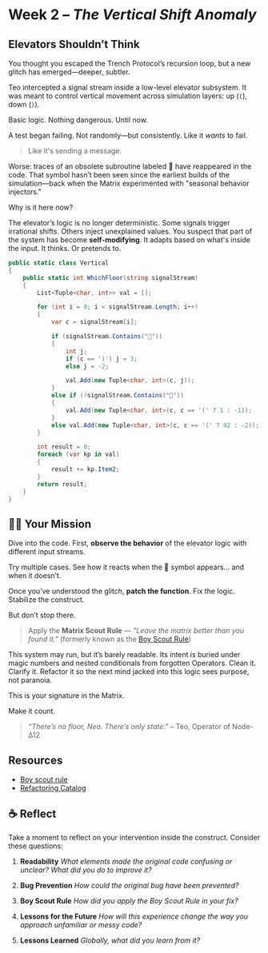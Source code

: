 # Week 2 – *The Vertical Shift Anomaly*

## Elevators Shouldn’t Think
You thought you escaped the Trench Protocol’s recursion loop, but a new glitch has emerged—deeper, subtler.

Teo intercepted a signal stream inside a low-level elevator subsystem. It was meant to control vertical movement across simulation layers: up (`(`), down (`)`). 

Basic logic. Nothing dangerous.
Until now.

A test began failing. Not randomly—but consistently. Like it *wants* to fail. 

> Like it's sending a message.

Worse: traces of an obsolete subroutine labeled **🧝** have reappeared in the code. That symbol hasn’t been seen since the earliest builds of the simulation—back when the Matrix experimented with "seasonal behavior injectors."

Why is it here now?

The elevator’s logic is no longer deterministic. Some signals trigger irrational shifts. Others inject unexplained values. You suspect that part of the system has become **self-modifying**. It adapts based on what's inside the input. It thinks. Or pretends to.

```csharp
public static class Vertical
{
    public static int WhichFloor(string signalStream)
    {
        List<Tuple<char, int>> val = [];

        for (int i = 0; i < signalStream.Length; i++)
        {
            var c = signalStream[i];

            if (signalStream.Contains("🧝"))
            {
                int j;
                if (c == ')') j = 3;
                else j = -2;

                val.Add(new Tuple<char, int>(c, j));
            }
            else if (!signalStream.Contains("🧝"))
            {
                val.Add(new Tuple<char, int>(c, c == '(' ? 1 : -1));
            }
            else val.Add(new Tuple<char, int>(c, c == '(' ? 42 : -2));
        }

        int result = 0;
        foreach (var kp in val)
        {
            result += kp.Item2;
        }
        return result;
    }
}
```

## 🧑‍💻 Your Mission
Dive into the code. First, **observe the behavior** of the elevator logic with different input streams. 

Try multiple cases. See how it reacts when the 🧝 symbol appears... and when it doesn’t.

Once you’ve understood the glitch, **patch the function**. Fix the logic. Stabilize the construct.

But don’t stop there.

> Apply the **Matrix Scout Rule** — *"Leave the matrix better than you found it."* (formerly known as the [Boy Scout Rule](https://snappify.com/blog/boy-scout-rule#what-is-the-boy-scout-rule))

This system may run, but it’s barely readable. Its intent is buried under magic numbers and nested conditionals from forgotten Operators.
Clean it. Clarify it. Refactor it so the next mind jacked into this logic sees purpose, not paranoia.

This is your signature in the Matrix.

Make it count.

> *“There’s no floor, Neo. There’s only state.”*
> – Teo, Operator of Node-Δ12

## Resources
- [Boy scout rule](https://deviq.com/principles/boy-scout-rule)
- [Refactoring Catalog](https://refactoring.guru/refactoring/catalog)

## ☕ Reflect
Take a moment to reflect on your intervention inside the construct. Consider these questions:

1. **Readability**
   *What elements made the original code confusing or unclear? What did you do to improve it?*

2. **Bug Prevention**
   *How could the original bug have been prevented?*

3. **Boy Scout Rule**
   *How did you apply the Boy Scout Rule in your fix?*

4. **Lessons for the Future**
   *How will this experience change the way you approach unfamiliar or messy code?*
   
5. **Lessons Learned** *Globally, what did you learn from it?*
